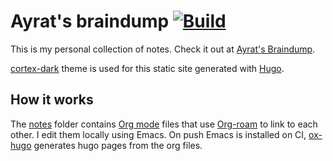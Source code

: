 # Ayrat's braindump [![Build](https://github.com/ayrat555/braindump/actions/workflows/gh-pages.yml/badge.svg)](https://github.com/ayrat555/braindump/actions/workflows/gh-pages.yml)

This is my personal collection of notes. Check it out at [Ayrat's Braindump](braindump.badykov.com/).

[cortex-dark](https://github.com/ayrat555/cortex-dark) theme is used for this static site generated with [Hugo](https://gohugo.io/).

## How it works
The [notes](notes/) folder contains [Org mode](https://orgmode.org) files that use [Org-roam](https://www.orgroam.com) to link to each other. I edit them locally using Emacs. On push Emacs is installed on CI, [ox-hugo](https://ox-hugo.scripter.co) generates hugo pages from the org files.
